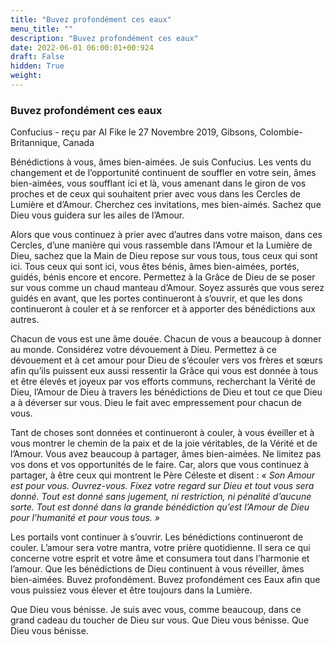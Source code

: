 ```yaml
---
title: "Buvez profondément ces eaux"
menu_title: ""
description: "Buvez profondément ces eaux"
date: 2022-06-01 06:00:01+00:924
draft: False
hidden: True
weight:
---
```

### Buvez profondément ces eaux

Confucius - reçu par Al Fike le 27 Novembre 2019, Gibsons, Colombie-Britannique, Canada

Bénédictions à vous, âmes bien-aimées. Je suis Confucius. Les vents du changement et de l’opportunité continuent de souffler en votre sein, âmes bien-aimées, vous soufflant ici et là, vous amenant dans le giron de vos proches et de ceux qui souhaitent prier avec vous dans les Cercles de Lumière et d’Amour. Cherchez ces invitations, mes bien-aimés. Sachez que Dieu vous guidera sur les ailes de l’Amour.

Alors que vous continuez à prier avec d’autres dans votre maison, dans ces Cercles, d’une manière qui vous rassemble dans l’Amour et la Lumière de Dieu, sachez que la Main de Dieu repose sur vous tous, tous ceux qui sont ici. Tous ceux qui sont ici, vous êtes bénis, âmes bien-aimées, portés, guidés, bénis encore et encore. Permettez à la Grâce de Dieu de se poser sur vous comme un chaud manteau d’Amour. Soyez assurés que vous serez guidés en avant, que les portes continueront à s’ouvrir, et que les dons continueront à couler et à se renforcer et à apporter des bénédictions aux autres.

Chacun de vous est une âme douée. Chacun de vous a beaucoup à donner au monde. Considérez votre dévouement à Dieu. Permettez à ce dévouement et à cet amour pour Dieu de s’écouler vers vos frères et sœurs afin qu’ils puissent eux aussi ressentir la Grâce qui vous est donnée à tous et être élevés et joyeux par vos efforts communs, recherchant la Vérité de Dieu, l’Amour de Dieu à travers les bénédictions de Dieu et tout ce que Dieu a à déverser sur vous. Dieu le fait avec empressement pour chacun de vous.

Tant de choses sont données et continueront à couler, à vous éveiller et à vous montrer le chemin de la paix et de la joie véritables, de la Vérité et de l’Amour. Vous avez beaucoup à partager, âmes bien-aimées. Ne limitez pas vos dons et vos opportunités de le faire. Car, alors que vous continuez à partager, à être ceux qui montrent le Père Céleste et disent : *« Son Amour est pour vous. Ouvrez-vous. Fixez votre regard sur Dieu et tout vous sera donné. Tout est donné sans jugement, ni restriction, ni pénalité d’aucune sorte. Tout est donné dans la grande bénédiction qu’est l’Amour de Dieu pour l’humanité et pour vous tous. »*

Les portails vont continuer à s’ouvrir. Les bénédictions continueront de couler. L’amour sera votre mantra, votre prière quotidienne. Il sera ce qui concerne votre esprit et votre âme et consumera tout dans l’harmonie et l’amour. Que les bénédictions de Dieu continuent à vous réveiller, âmes bien-aimées. Buvez profondément. Buvez profondément ces Eaux afin que vous puissiez vous élever et être toujours dans la Lumière.

Que Dieu vous bénisse. Je suis avec vous, comme beaucoup, dans ce grand cadeau du toucher de Dieu sur vous. Que Dieu vous bénisse. Que Dieu vous bénisse.



